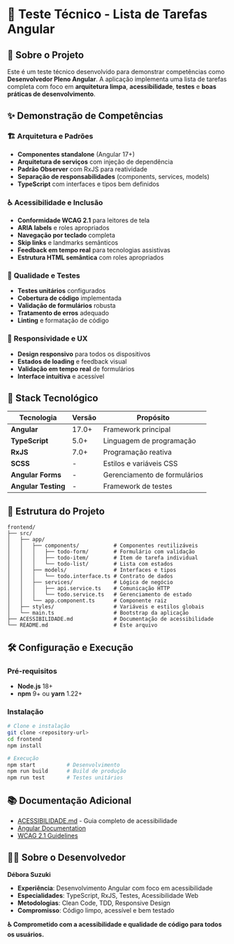 # 📝 Teste Técnico - Lista de Tarefas Angular

## 🎯 Sobre o Projeto

Este é um teste técnico desenvolvido para demonstrar competências como **Desenvolvedor Pleno Angular**. A aplicação implementa uma lista de tarefas completa com foco em **arquitetura limpa**, **acessibilidade**, **testes** e **boas práticas de desenvolvimento**.

## ✨ Demonstração de Competências

### 🏗️ **Arquitetura e Padrões**
- **Componentes standalone** (Angular 17+)
- **Arquitetura de serviços** com injeção de dependência
- **Padrão Observer** com RxJS para reatividade
- **Separação de responsabilidades** (components, services, models)
- **TypeScript** com interfaces e tipos bem definidos

### ♿ **Acessibilidade e Inclusão**
- **Conformidade WCAG 2.1** para leitores de tela
- **ARIA labels** e roles apropriados
- **Navegação por teclado** completa
- **Skip links** e landmarks semânticos
- **Feedback em tempo real** para tecnologias assistivas
- **Estrutura HTML semântica** com roles apropriados

### 🧪 **Qualidade e Testes**
- **Testes unitários** configurados
- **Cobertura de código** implementada
- **Validação de formulários** robusta
- **Tratamento de erros** adequado
- **Linting** e formatação de código

### 📱 **Responsividade e UX**
- **Design responsivo** para todos os dispositivos
- **Estados de loading** e feedback visual
- **Validação em tempo real** de formulários
- **Interface intuitiva** e acessível

## 🚀 Stack Tecnológico

| Tecnologia | Versão | Propósito |
|------------|--------|-----------|
| **Angular** | 17.0+ | Framework principal |
| **TypeScript** | 5.0+ | Linguagem de programação |
| **RxJS** | 7.0+ | Programação reativa |
| **SCSS** | - | Estilos e variáveis CSS |
| **Angular Forms** | - | Gerenciamento de formulários |
| **Angular Testing** | - | Framework de testes |

## 📁 Estrutura do Projeto

```
frontend/
├── src/
│   ├── app/
│   │   ├── components/           # Componentes reutilizáveis
│   │   │   ├── todo-form/        # Formulário com validação
│   │   │   ├── todo-item/        # Item de tarefa individual
│   │   │   └── todo-list/        # Lista com estados
│   │   ├── models/               # Interfaces e tipos
│   │   │   └── todo.interface.ts # Contrato de dados
│   │   ├── services/             # Lógica de negócio
│   │   │   ├── api.service.ts    # Comunicação HTTP
│   │   │   └── todo.service.ts   # Gerenciamento de estado
│   │   └── app.component.ts      # Componente raiz
│   ├── styles/                   # Variáveis e estilos globais
│   └── main.ts                   # Bootstrap da aplicação
├── ACESSIBILIDADE.md             # Documentação de acessibilidade
└── README.md                     # Este arquivo
```

## 🛠️ Configuração e Execução

### Pré-requisitos
- **Node.js** 18+ 
- **npm** 9+ ou **yarn** 1.22+

### Instalação
```bash
# Clone e instalação
git clone <repository-url>
cd frontend
npm install

# Execução
npm start          # Desenvolvimento
npm run build      # Build de produção
npm run test       # Testes unitários
```

## 📚 Documentação Adicional

- [ACESSIBILIDADE.md](./ACESSIBILIDADE.md) - Guia completo de acessibilidade
- [Angular Documentation](https://angular.io/docs)
- [WCAG 2.1 Guidelines](https://www.w3.org/WAI/WCAG21/quickref/)

## 👨‍💻 Sobre o Desenvolvedor

**Débora Suzuki**

- **Experiência**: Desenvolvimento Angular com foco em acessibilidade
- **Especialidades**: TypeScript, RxJS, Testes, Acessibilidade Web
- **Metodologias**: Clean Code, TDD, Responsive Design
- **Compromisso**: Código limpo, acessível e bem testado

**♿ Comprometido com a acessibilidade e qualidade de código para todos os usuários.**

